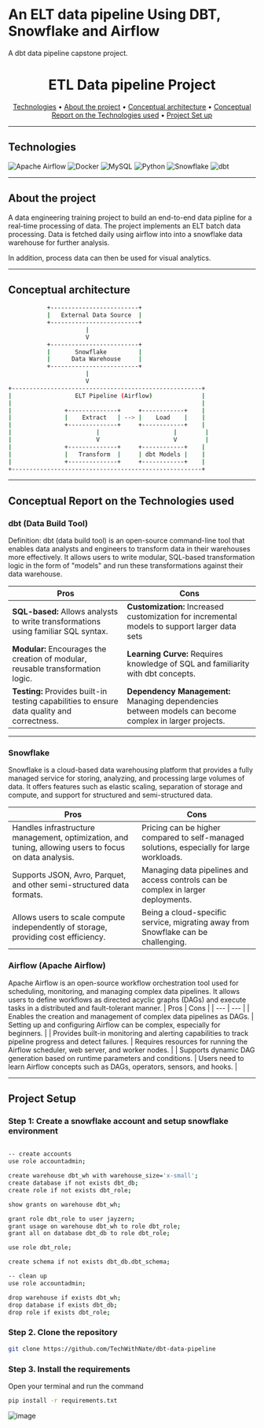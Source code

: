 # An ELT data pipeline Using DBT, Snowflake and Airflow
A dbt data pipeline capstone project.

<h1 align="center">ETL Data pipeline Project</h1>

<p align="center">
  <a href="#technologies">Technologies</a> •
  <a href="#about-the-project">About the project</a> •
  <a href="#conceptual-architecture">Conceptual architecture</a> •
  <a href="#conceptual-report-on-the-technologies-used">Conceptual Report on the Technologies used</a> •
  <a href="#project-setup">Project Set up</a>
</p>

---

## Technologies
 ![Apache Airflow](https://img.shields.io/badge/Apache%20Airflow-017CEE?style=for-the-badge&logo=Apache%20Airflow&logoColor=white)
 ![Docker](https://img.shields.io/badge/docker-%230db7ed.svg?style=for-the-badge&logo=docker&logoColor=white)
 ![MySQL](https://img.shields.io/badge/mysql-4479A1.svg?style=for-the-badge&logo=mysql&logoColor=white)
 ![Python](https://img.shields.io/badge/python-3670A0?style=for-the-badge&logo=python&logoColor=ffdd54)
 ![Snowflake](https://a11ybadges.com/badge?logo=snowflake)
 ![dbt](https://a11ybadges.com/badge?logo=dbt)

 ---

## About the project

A data engineering training project to build an end-to-end data pipline for a real-time processing of data. The project implements an ELT batch data processing. 
Data is fetched daily using airflow into into a snowflake data warehouse for further analysis.

In addition, process data can then be used for visual analytics.

---

## Conceptual architecture

```bash
           +-------------------------+
           |   External Data Source  |
           +-------------------------+
                      |
                      V
           +-------------------------+
           |       Snowflake         |
           |      Data Warehouse     |
           +-------------------------+
                      |
                      V
+------------------------------------------------------+
|                  ELT Pipeline (Airflow)              |
|                                                      |
|               +--------------+     +------------+    |
|               |    Extract   | --> |    Load    |    |
|               +--------------+     +------------+    |
|                        |                     |        |
|                        V                     V        |
|               +--------------+     +------------+    |
|               |   Transform  |     | dbt Models |    |
|               +--------------+     +------------+    |
+------------------------------------------------------+
```
  
---

## Conceptual Report on the Technologies used
### dbt (Data Build Tool)
Definition: dbt (data build tool) is an open-source command-line tool that enables data analysts and engineers to transform data in their warehouses more effectively. It allows users to write modular, SQL-based transformation logic in the form of "models" and run these transformations against their data warehouse.

| Pros | Cons |
| --- | --- |
| **SQL-based:** Allows analysts to write transformations using familiar SQL syntax. | **Customization:** Increased customization for incremental models to support larger data sets |
| **Modular:** Encourages the creation of modular, reusable transformation logic. | **Learning Curve:** Requires knowledge of SQL and familiarity with dbt concepts. |
| **Testing:** Provides built-in testing capabilities to ensure data quality and correctness. | **Dependency Management:** Managing dependencies between models can become complex in larger projects. |

---
### Snowflake
Snowflake is a cloud-based data warehousing platform that provides a fully managed service for storing, analyzing, and processing large volumes of data. It offers features such as elastic scaling, separation of storage and compute, and support for structured and semi-structured data.

| Pros | Cons |
| --- | --- |
| Handles infrastructure management, optimization, and tuning, allowing users to focus on data analysis. | Pricing can be higher compared to self-managed solutions, especially for large workloads. |
| Supports JSON, Avro, Parquet, and other semi-structured data formats. | Managing data pipelines and access controls can be complex in larger deployments. |
|  Allows users to scale compute independently of storage, providing cost efficiency. | Being a cloud-specific service, migrating away from Snowflake can be challenging. | 

### Airflow (Apache Airflow)
Apache Airflow is an open-source workflow orchestration tool used for scheduling, monitoring, and managing complex data pipelines. It allows users to define workflows as directed acyclic graphs (DAGs) and execute tasks in a distributed and fault-tolerant manner.
| Pros | Cons |
| --- | --- |
| Enables the creation and management of complex data pipelines as DAGs. | Setting up and configuring Airflow can be complex, especially for beginners. |
| Provides built-in monitoring and alerting capabilities to track pipeline progress and detect failures. | Requires resources for running the Airflow scheduler, web server, and worker nodes. |
| Supports dynamic DAG generation based on runtime parameters and conditions. | Users need to learn Airflow concepts such as DAGs, operators, sensors, and hooks. |

---

## Project Setup
### Step 1: Create a snowflake account and setup snowflake environment
```bash

-- create accounts
use role accountadmin;

create warehouse dbt_wh with warehouse_size='x-small';
create database if not exists dbt_db;
create role if not exists dbt_role;

show grants on warehouse dbt_wh;

grant role dbt_role to user jayzern;
grant usage on warehouse dbt_wh to role dbt_role;
grant all on database dbt_db to role dbt_role;

use role dbt_role;

create schema if not exists dbt_db.dbt_schema;

-- clean up
use role accountadmin;

drop warehouse if exists dbt_wh;
drop database if exists dbt_db;
drop role if exists dbt_role;

```
### Step 2. Clone the repository
```bash
git clone https://github.com/TechWithNate/dbt-data-pipeline
```
### Step 3. Install the requirements 
Open your terminal and run the command
```bash
pip install -r requirements.txt
```

![image](https://github.com/TechWithNate/dbt-data-pipeline/assets/81887567/7872ef38-352c-42d0-b414-dd38069b1b51)

